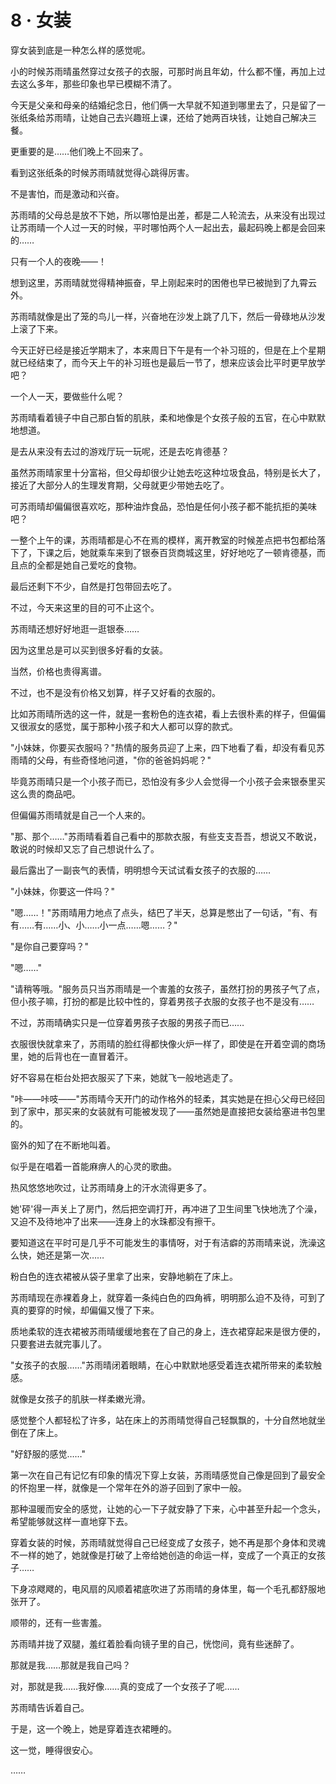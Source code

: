 <link rel="stylesheet" href="../styles/text.css" />
<h1>8 · 女装</h1>

穿女装到底是一种怎么样的感觉呢。

小的时候苏雨晴虽然穿过女孩子的衣服，可那时尚且年幼，什么都不懂，再加上过去这么多年，那些印象也早已模糊不清了。

今天是父亲和母亲的结婚纪念日，他们俩一大早就不知道到哪里去了，只是留了一张纸条给苏雨晴，让她自己去兴趣班上课，还给了她两百块钱，让她自己解决三餐。

更重要的是……他们晚上不回来了。

看到这张纸条的时候苏雨晴就觉得心跳得厉害。

不是害怕，而是激动和兴奋。

苏雨晴的父母总是放不下她，所以哪怕是出差，都是二人轮流去，从来没有出现过让苏雨晴一个人过一天的时候，平时哪怕两个人一起出去，最起码晚上都是会回来的……

只有一个人的夜晚——！

想到这里，苏雨晴就觉得精神振奋，早上刚起来时的困倦也早已被抛到了九霄云外。

苏雨晴就像是出了笼的鸟儿一样，兴奋地在沙发上跳了几下，然后一骨碌地从沙发上滚了下来。

今天正好已经是接近学期末了，本来周日下午是有一个补习班的，但是在上个星期就已经结束了，而今天上午的补习班也是最后一节了，想来应该会比平时更早放学吧？

一个人一天，要做些什么呢？

苏雨晴看着镜子中自己那白皙的肌肤，柔和地像是个女孩子般的五官，在心中默默地想道。

是去从来没有去过的游戏厅玩一玩呢，还是去吃肯德基？

虽然苏雨晴家里十分富裕，但父母却很少让她去吃这种垃圾食品，特别是长大了，接近了大部分人的生理发育期，父母就更少带她去吃了。

可苏雨晴却偏偏很喜欢吃，那种油炸食品，恐怕是任何小孩子都不能抗拒的美味吧？

一整个上午的课，苏雨晴都是心不在焉的模样，离开教室的时候差点把书包都给落下了，下课之后，她就乘车来到了银泰百货商城这里，好好地吃了一顿肯德基，而且点的全都是她自己爱吃的食物。

最后还剩下不少，自然是打包带回去吃了。

不过，今天来这里的目的可不止这个。

苏雨晴还想好好地逛一逛银泰……

因为这里总是可以买到很多好看的女装。

当然，价格也贵得离谱。

不过，也不是没有价格又划算，样子又好看的衣服的。

比如苏雨晴所选的这一件，就是一套粉色的连衣裙，看上去很朴素的样子，但偏偏又很淑女的感觉，属于那种小孩子和大人都可以穿的款式。

"小妹妹，你要买衣服吗？"热情的服务员迎了上来，四下地看了看，却没有看见苏雨晴的父母，有些奇怪地问道，"你的爸爸妈妈呢？"

毕竟苏雨晴只是一个小孩子而已，恐怕没有多少人会觉得一个小孩子会来银泰里买这么贵的商品吧。

但偏偏苏雨晴就是自己一个人来的。

"那、那个……"苏雨晴看着自己看中的那款衣服，有些支支吾吾，想说又不敢说，敢说的时候却又忘了自己想说什么了。

最后露出了一副丧气的表情，明明想今天试试看女孩子的衣服的……

"小妹妹，你要这一件吗？"

"嗯……！"苏雨晴用力地点了点头，结巴了半天，总算是憋出了一句话，"有、有有……有……小、小……小一点……嗯……？"

"是你自己要穿吗？"

"嗯……"

"请稍等哦。"服务员只当苏雨晴是一个害羞的女孩子，虽然打扮的男孩子气了点，但小孩子嘛，打扮的都是比较中性的，穿着男孩子衣服的女孩子也不是没有……

不过，苏雨晴确实只是一位穿着男孩子衣服的男孩子而已……

衣服很快就拿来了，苏雨晴的脸红得都快像火炉一样了，即使是在开着空调的商场里，她的后背也在一直冒着汗。

好不容易在柜台处把衣服买了下来，她就飞一般地逃走了。

"咔——咔吱——"苏雨晴今天开门的动作格外的轻柔，其实她是在担心父母已经回到了家中，那买来的女装就有可能被发现了——虽然她是直接把女装给塞进书包里的。

窗外的知了在不断地叫着。

似乎是在唱着一首能麻痹人的心灵的歌曲。

热风悠悠地吹过，让苏雨晴身上的汗水流得更多了。

她'砰'得一声关上了房门，然后把空调打开，再冲进了卫生间里飞快地洗了个澡，又迫不及待地冲了出来——连身上的水珠都没有擦干。

要知道这在平时可是几乎不可能发生的事情呀，对于有洁癖的苏雨晴来说，洗澡这么快，她还是第一次……

粉白色的连衣裙被从袋子里拿了出来，安静地躺在了床上。

苏雨晴现在赤裸着身上，就穿着一条纯白色的四角裤，明明那么迫不及待，可到了真的要穿的时候，却偏偏又慢了下来。

质地柔软的连衣裙被苏雨晴缓缓地套在了自己的身上，连衣裙穿起来是很方便的，只要套进去就完事儿了。

"女孩子的衣服……"苏雨晴闭着眼睛，在心中默默地感受着连衣裙所带来的柔软触感。

就像是女孩子的肌肤一样柔嫩光滑。

感觉整个人都轻松了许多，站在床上的苏雨晴觉得自己轻飘飘的，十分自然地就坐倒在了床上。

"好舒服的感觉……"

第一次在自己有记忆有印象的情况下穿上女装，苏雨晴感觉自己像是回到了最安全的怀抱里一样，就像是一个常年在外的游子回到了家中一般。

那种温暖而安全的感觉，让她的心一下子就安静了下来，心中甚至升起一个念头，希望能够就这样一直地穿下去。

穿着女装的时候，苏雨晴就觉得自己已经变成了女孩子，她不再是那个身体和灵魂不一样的她了，她就像是打破了上帝给她创造的命运一样，变成了一个真正的女孩子……

下身凉飕飕的，电风扇的风顺着裙底吹进了苏雨晴的身体里，每一个毛孔都舒服地张开了。

顺带的，还有一些害羞。

苏雨晴并拢了双腿，羞红着脸看向镜子里的自己，恍惚间，竟有些迷醉了。

那就是我……那就是我自己吗？

对，那就是我……我好像……真的变成了一个女孩子了呢……

苏雨晴告诉着自己。

于是，这一个晚上，她是穿着连衣裙睡的。

这一觉，睡得很安心。

……

